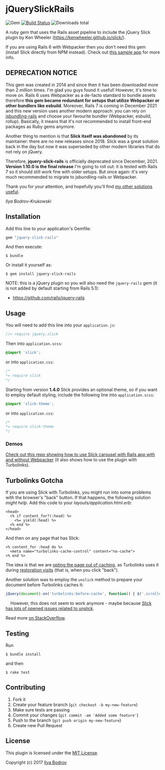 # jQuerySlickRails

![Gem](https://img.shields.io/gem/v/jquery-slick-rails)
[![Build Status](https://travis-ci.com/bodrovis/jquery-slick-rails.svg?branch=master)](https://travis-ci.com/github/bodrovis/jquery-slick-rails)
![Downloads total](https://img.shields.io/gem/dt/jquery-slick-rails)

A ruby gem that uses the Rails asset pipeline to include the jQuery Slick plugin by Ken Wheeler
(https://kenwheeler.github.io/slick/).

If you are using Rails 6 with Webpacker then you don't need this gem (install Slick directly from NPM instead). Check out [this sample app](https://github.com/bodrovis/jquery-slick-rails-demo/tree/master/Rails6Webpacker) for more info.

## DEPRECATION NOTICE

This gem was created in 2014 and since then it has been downloaded more than 2 million times. I'm glad you guys found it useful! However, it's time to move on. Rails 6 uses Webpacker as a de-facto standard to bundle assets therefore **this gem became redundant for setups that utilize Webpacker or other bundlers like esbuild**. Moreover, Rails 7 is coming in December 2021 and this new version uses another modern approach: you can rely on [jsbundling-rails](https://github.com/rails/jsbundling-rails) and choose your favourite bundler (Webpacker, esbuild, rollup). Basically, it means that it's not recommended to install front-end packages as Ruby gems anymore.

Another thing to mention is that **Slick itself was abandoned** by its maintainer: there are no new releases since 2018. Slick was a great solution back in the day but now it was superseded by other modern libraries that do not rely on jQuery.

Therefore, **jquery-slick-rails** is officially deprecated since December, 2021. **Version 1.10.0 is the final release** I'm going to roll out: it is tested with Rails 7 so it should still work fine with older setups. But once again: it's very much recommended to migrate to jsbundling-rails or Webpacker.

Thank you for your attention, and hopefully you'll find [my other solutions useful](https://rubygems.org/profiles/bodrovis).

*Ilya Bodrov-Krukowski*

## Installation

Add this line to your application's Gemfile:

```ruby
gem "jquery-slick-rails"
```

And then execute:

```console
$ bundle
```

Or install it yourself as:

```console
$ gem install jquery-slick-rails
```

NOTE: this is a jQuery plugin so you will also need the `jquery-rails` gem (it is not added by default starting from Rails 5.1):

* https://github.com/rails/jquery-rails

## Usage

You will need to add this line into your `application.js`:

```javascript
//= require jquery.slick
```

Then into `application.scss`:

```scss
@import 'slick';
```

or into `application.css`:

```css
/*
*= require slick
*/
```

Starting from version **1.4.0** Slick provides an optional theme, so if you want to employ default styling, include
the following line into `application.scss`:


```scss
@import 'slick-theme';
```

or into `application.css`:

```css
/*
*= require slick-theme
*/
```

### Demos

[Check out this repo showing how to use Slick carousel with Rails app with and without Webpacker](https://github.com/bodrovis/jquery-slick-rails-demo) (it also shows how to use the plugin with Turbolinks).

## Turbolinks Gotcha

If you are using Slick with Turbolinks, you might run into some problems with the browser's "back" button.
If that happens, the following solution *might help*. Add this code to your *layouts/application.html.erb*:


```erb
<head>
  <% if content_for?(:head) %>
    <%= yield(:head) %>
  <% end %>
</head>
```

And then on any page that has Slick:

```erb
<% content_for :head do %>
  <meta name="turbolinks-cache-control" content="no-cache">
<% end %>
```

The idea is that we are [opting the page out of caching](https://github.com/turbolinks/turbolinks#opting-out-of-caching), as Turbolinks uses it during [restoration visits](https://github.com/turbolinks/turbolinks#restoration-visits) (that is, when you click "back").

Another solution was to employ the `unslick` method to prepare your document before Turbolinks caches it:

```javascript
jQuery(document).on('turbolinks:before-cache', function() { $('.scroller').slick('unslick') })
```
    
However, this does not seem to work anymore - maybe because [Slick has lots of opened issues related to unslick](https://github.com/kenwheeler/slick/search?q=unslick&type=Issues&utf8=%E2%9C%93).

Read more [on StackOverflow](http://stackoverflow.com/questions/39627881/jquery-plugin-initialization-on-browser-back-button-for-turbolinks-rails-5).

## Testing

Run

```console
$ bundle install
```

and then

```console
$ rake test
```

## Contributing

1. Fork it
2. Create your feature branch (`git checkout -b my-new-feature`)
3. Make sure tests are passing
4. Commit your changes (`git commit -am 'Added some feature'`)
5. Push to the branch (`git push origin my-new-feature`)
6. Create new Pull Request

## License

This plugin is licensed under the [MIT License](https://github.com/bodrovis/jquery-slick-rails/blob/master/LICENSE.txt).

Copyright (c) 2017 [Ilya Bodrov](http://bodrovis.tech)
